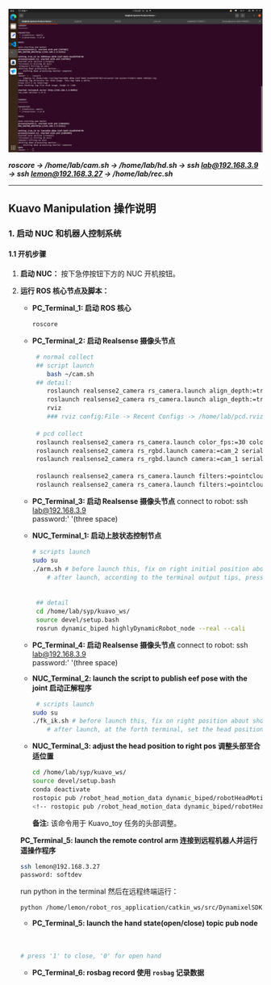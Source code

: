 ![alt text](<2024-11-26 19-48-09 的屏幕截图.png>)

***roscore -> /home/lab/cam.sh -> /home/lab/hd.sh -> ssh lab@192.168.3.9 -> ssh lemon@192.168.3.27 -> /home/lab/rec.sh***

---

## **Kuavo Manipulation 操作说明**

### **1. 启动 NUC 和机器人控制系统**

#### **1.1 开机步骤**
1. **启动 NUC：** 按下急停按钮下方的 NUC 开机按钮。
2. **运行 ROS 核心节点及脚本：**
   - **PC_Terminal_1: 启动 ROS 核心**
     ```bash
     roscore
     ```
   - **PC_Terminal_2: 启动 Realsense 摄像头节点**
     
     
     ```bash
      # normal collect
      ## script launch 
         bash ~/cam.sh
      ## detail:
         roslaunch realsense2_camera rs_camera.launch align_depth:=true camera:=cam_1 serial_no:=342522073176
         roslaunch realsense2_camera rs_camera.launch align_depth:=true camera:=cam_2 serial_no:=327122077711
         rviz
         ### rviz config:File -> Recent Configs -> /home/lab/pcd.rviz
     
      # pcd collect
      roslaunch realsense2_camera rs_camera.launch color_fps:=30 color_height:=480 color_width:=640
      roslaunch realsense2_camera rs_rgbd.launch camera:=cam_2 serial_no:=342522073176
      roslaunch realsense2_camera rs_rgbd.launch camera:=cam_1 serial_no:=327122077711

      roslaunch realsense2_camera rs_camera.launch filters:=pointcloud align_depth:=true camera:=cam_1 serial_no:=342522073176
      roslaunch realsense2_camera rs_camera.launch filters:=pointcloud align_depth:=true camera:=cam_2 serial_no:=327122077711
     
     ```
   - **PC_Terminal_3: 启动 Realsense 摄像头节点**
      connect to robot:
      ssh lab@192.168.3.9  
      password:'   '(three space) 

   - **NUC_Terminal_1: 启动上肢状态控制节点**
     ```bash
     # scripts launch
     sudo su
     ./arm.sh # before launch this, fix on right initial position about shoulder and head 
         # after launch, according to the terminal output tips, press 'o','o','v' orderly

         
      ## detail
      cd /home/lab/syp/kuavo_ws/
      source devel/setup.bash
      rosrun dynamic_biped highlyDynamicRobot_node --real --cali
     ```
   - **PC_Terminal_4: 启动 Realsense 摄像头节点**
      connect to robot:
      ssh lab@192.168.3.9  
      password:'   '(three space) 
      
   - **NUC_Terminal_2: launch the script to publish eef pose with the joint 启动正解程序**

     ```bash
      # scripts launch
     sudo su
     ./fk_ik.sh # before launch this, fix on right position about shoulder and head 
         # after launch, at the forth terminal, set the head position next 
     ```

   - **NUC_Terminal_3: adjust the head position to right pos 调整头部至合适位置**
     ```bash
     cd /home/lab/syp/kuavo_ws/
     source devel/setup.bash
     conda deactivate
     rostopic pub /robot_head_motion_data dynamic_biped/robotHeadMotionData "{joint_data: [-22.0, -25.0]}"
     <!-- rostopic pub /robot_head_motion_data dynamic_biped/robotHeadMotionData "{joint_data: [-6.0, -22.0]}"  -->
     ```

     **备注:** 该命令用于 Kuavo_toy 任务的头部调整。

   **PC_Terminal_5: launch the remote control arm 连接到远程机器人并运行遥操作程序**
   ```bash
   ssh lemon@192.168.3.27
   password: softdev
   ```
   run python in the terminal 然后在远程终端运行：
   ```bash
   python /home/lemon/robot_ros_application/catkin_ws/src/DynamixelSDK/python/tests/protocol1_0/position_publish_2_for_huawei.py
   ```

   - **PC_Terminal_5: launch the hand state(open/close) topic pub node**
   ```bash
   
   
   # press '1' to close, '0' for open hand 
   ```

   - **PC_Terminal_6: rosbag record 使用 `rosbag` 记录数据**














<!-- #### **1.2 启动服务和程序**
1. **PC_Terminal_4: 开启手臂服务**
   ```bash
   source /home/lab/hanxiao/kuavo_ws/devel/setup.zsh
   conda activate robodiff
   python /home/lab/hanxiao/kuavo_ws/src/scripts/hand_srv_to_topic.py
   ```
2. **PC_Terminal_3: 连接到远程机器人并运行遥操作程序**
   ```bash
   ssh lemon@192.168.3.27
   ```
   然后在远程终端运行：
   ```bash
   python /home/lemon/robot_ros_application/catkin_ws/src/DynamixelSDK/python/tests/protocol1_0/position_publish_2_for_huawei.py
   ```

#### **1.3 数据录制**
1. **PC_Terminal_5: 使用 `rosbag` 记录数据**
   ```bash
   cd /home/lab/hanxiao/dataset/kuavo
   mkdir Task2-task2name
   cd Task2-task2name
   
   rosbag record -o Kuavo_task_test \
       /camera/color/image_raw/compressed \
       /camera/depth/image_rect_raw/compressed \
       /drake_ik/cmd_arm_hand_pose \
       /drake_ik/real_arm_hand_pose \
       /kuavo_arm_traj \
       /robot_arm_q_v_tau \
       /robot_hand_eff \
       /robot_hand_position \
       --bz2 \
       --duration=20 \
       --quiet
   ```

### **2. 常用 ROS 命令**

#### **2.1 查看当前 ROS 话题**
```bash
rostopic list
```
**常见话题包括：**
- `/control_robot_hand_position` （灵巧手轨迹发布）
- `/kuavo_arm_traj` （手臂轨迹发布）
- `/robot_arm_q_v_tau` （手臂状态）
- `/robot_hand_position` （灵巧手状态）
- `/robot_head_motion_data` （头部运动数据）

#### **2.2 查看话题内容**
```bash
rostopic echo /robot_arm_q_v_tau
```
**注意:** 如果提示错误，例如：
```
ERROR: Cannot load message class for [dynamic_biped/robotArmQVVD].
```
请执行以下命令以重新加载消息：
```bash
source ~/syp/kuavo_ws/devel/setup.bash
```

### **3. 启动 Lemon 的遥操作**
1. **连接到 Lemon**
   ```bash
   ssh lemon@192.168.1.115
   ```
   **密码:** `softdev`

2. **运行遥操作程序**
   确保遥操作臂位于正确初始位置后运行：
   ```bash
   python /home/lemon/robot_ros_application/catkin_ws/src/DynamixelSDK/python/tests/protocol1_0/position_publish_2_for_huawei.py
   ```

### **4. 错误排查**

#### **常见错误提示**
1. **话题数据类型不匹配**
   ```
   [ERROR]: Client wants topic /robot_arm_q_v_tau to have datatype/md5sum [...], but our version has [...]. Dropping connection.
   ```
   **解决方案:** 检查话题的发布端与订阅端是否使用了相同的数据类型，必要时重新构建消息包。

2. **ROS 消息未加载**
   ```
   ERROR: Cannot load message class for [...]
   ```
   **解决方案:** 重新加载环境变量：
   ```bash
   source ~/syp/kuavo_ws/devel/setup.bash
   ```

#### **调试步骤**
1. 确保所有硬件（控制线和传感器）连接牢固。
2. 确认急停按钮未激活。
3. 检查运行日志并及时修复异常。

---

**备注:** 在操作过程中保持设备监控，确保硬件和软件系统的稳定性。 -->